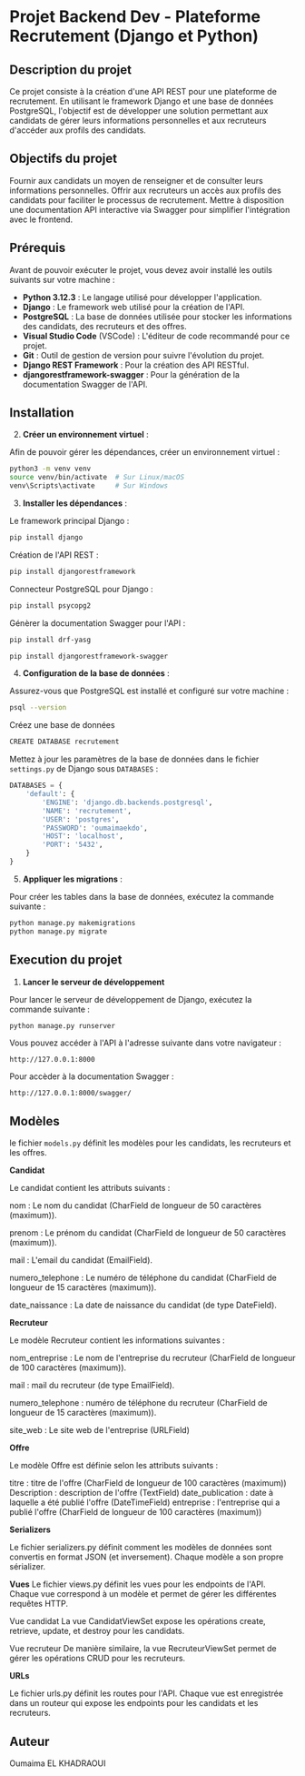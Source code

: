 # Projet Backend Dev - Plateforme Recrutement (Django et Python)

## Description du projet

Ce projet consiste à la création d'une API REST pour une plateforme de recrutement. En utilisant le framework Django et une base de données PostgreSQL, l'objectif est de développer une solution permettant aux candidats de gérer leurs informations personnelles et aux recruteurs d'accéder aux profils des candidats.

## Objectifs du projet

Fournir aux candidats un moyen de renseigner et de consulter leurs informations personnelles.
Offrir aux recruteurs un accès aux profils des candidats pour faciliter le processus de recrutement.
Mettre à disposition une documentation API interactive via Swagger pour simplifier l'intégration avec le frontend.

## Prérequis

Avant de pouvoir exécuter le projet, vous devez avoir installé les outils suivants sur votre machine :

- **Python 3.12.3** : Le langage utilisé pour développer l'application.
- **Django** : Le framework web utilisé pour la création de l'API.
- **PostgreSQL** : La base de données utilisée pour stocker les informations des candidats, des recruteurs et des offres.
- **Visual Studio Code** (VSCode) : L'éditeur de code recommandé pour ce projet.
- **Git** : Outil de gestion de version pour suivre l'évolution du projet.
- **Django REST Framework** : Pour la création des API RESTful.
- **djangorestframework-swagger** : Pour la génération de la documentation Swagger de l'API.

## Installation

2. **Créer un environnement virtuel** :

Afin de pouvoir gérer les dépendances, créer un environnement virtuel :

   ```bash
   python3 -m venv venv
   source venv/bin/activate  # Sur Linux/macOS
   venv\Scripts\activate     # Sur Windows
   ```

3. **Installer les dépendances** :   

Le framework principal Django :
   ```bash
   pip install django
   ```
Création de l'API REST :
   ```bash
   pip install djangorestframework
   ```
Connecteur PostgreSQL pour Django :

   ```bash
   pip install psycopg2
   ```
Génèrer la documentation Swagger pour l'API :

   ```bash
   pip install drf-yasg
   ```

   ```bash
   pip install djangorestframework-swagger
   ```

4. **Configuration de la base de données** :

Assurez-vous que PostgreSQL est installé et configuré sur votre machine :

   ```bash
   psql --version
   ```
Créez une base de données

   ```bash
   CREATE DATABASE recrutement
   ```

Mettez à jour les paramètres de la base de données dans le fichier `settings.py` de Django sous `DATABASES` :

```python
DATABASES = {
    'default': {
        'ENGINE': 'django.db.backends.postgresql',
        'NAME': 'recrutement',
        'USER': 'postgres',
        'PASSWORD': 'oumaimaekdo',
        'HOST': 'localhost',
        'PORT': '5432',
    }
}
```

5. **Appliquer les migrations** :

Pour créer les tables dans la base de données, exécutez la commande suivante :

```bash
python manage.py makemigrations
python manage.py migrate
```

## Execution du projet

1. **Lancer le serveur de développement**

Pour lancer le serveur de développement de Django, exécutez la commande suivante :

```bash
python manage.py runserver
```

Vous pouvez accéder à l'API à l'adresse suivante dans votre navigateur : 

```text
http://127.0.0.1:8000
```

Pour accèder à la documentation Swagger : 

```text
http://127.0.0.1:8000/swagger/
```

## Modèles 

le fichier `models.py` définit les modèles pour les candidats, les recruteurs et les offres.

**Candidat**

Le candidat contient les attributs suivants : 

nom : Le nom du candidat (CharField de longueur de 50 caractères (maximum)).

prenom : Le prénom du candidat (CharField de longueur de 50 caractères (maximum)).

mail : L'email du candidat (EmailField).

numero_telephone : Le numéro de téléphone du candidat (CharField de longueur de 15 caractères (maximum)).

date_naissance : La date de naissance du candidat (de type DateField).

**Recruteur** 

Le modèle Recruteur contient les informations suivantes :

nom_entreprise : Le nom de l'entreprise du recruteur (CharField de longueur de 100 caractères (maximum)).

mail : mail du recruteur (de type EmailField).

numero_telephone : numéro de téléphone du recruteur (CharField de longueur de 15 caractères (maximum)).

site_web : Le site web de l'entreprise (URLField)

**Offre**

Le modèle Offre est définie selon les attributs suivants : 

titre : titre de l'offre (CharField de longueur de 100 caractères (maximum))
Description : description de l'offre (TextField)
date_publication : date à laquelle a été publié l'offre (DateTimeField)
entreprise : l'entreprise qui a publié l'offre (CharField de longueur de 100 caractères (maximum))

**Serializers**

Le fichier serializers.py définit comment les modèles de données sont convertis en format JSON (et inversement). Chaque modèle a son propre sérializer.

**Vues**
Le fichier views.py définit les vues pour les endpoints de l'API. Chaque vue correspond à un modèle et permet de gérer les différentes requêtes HTTP.

Vue candidat La vue CandidatViewSet expose les opérations create, retrieve, update, et destroy pour les candidats.

Vue recruteur De manière similaire, la vue RecruteurViewSet permet de gérer les opérations CRUD pour les recruteurs.

**URLs**

Le fichier urls.py définit les routes pour l'API. Chaque vue est enregistrée dans un routeur qui expose les endpoints pour les candidats et les recruteurs.

## Auteur

Oumaima EL KHADRAOUI



